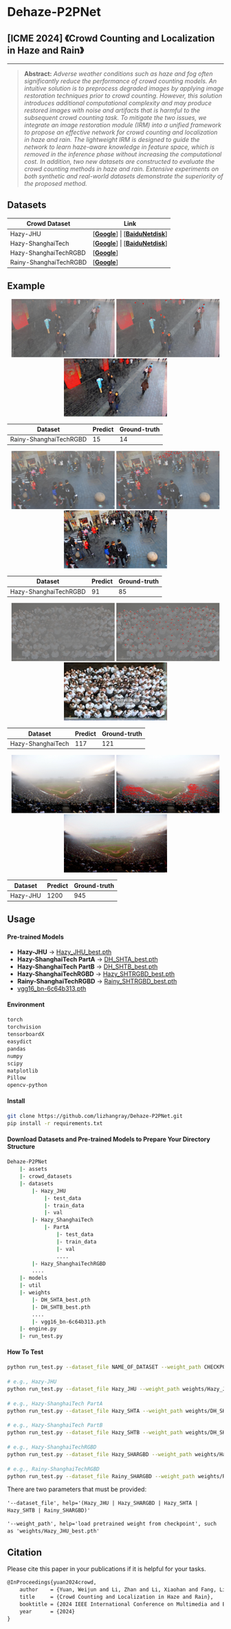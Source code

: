 # Dehaze-P2PNet

## [ICME 2024] 《Crowd Counting and Localization in Haze and Rain》

------

> **Abstract:** *Adverse weather conditions such as haze and fog often significantly reduce the performance of crowd counting models. An intuitive solution is to preprocess degraded images by applying image restoration techniques prior to crowd counting. However, this solution introduces additional computational complexity and may produce restored images with noise and artifacts that is harmful to the subsequent crowd counting task. To mitigate the two issues, we integrate an image restoration module (IRM) into a unified framework to propose an effective network for crowd counting and localization in haze and rain. The lightweight IRM is designed to guide the network to learn haze-aware knowledge in feature space, which is removed in the inference phase without increasing the computational cost. In addition, two new datasets are constructed to evaluate the crowd counting methods in haze and rain. Extensive experiments on both synthetic and real-world datasets demonstrate the superiority of the proposed method.*

## Datasets

| Crowd Dataset          | Link                                                         |
| ---------------------- | ------------------------------------------------------------ |
| Hazy-JHU               | [[**Google**](https://drive.google.com/file/d/1rLQ_oXHFAUqaYktk-3OFpHHk7uohEcNt/view?usp=sharing)] \| [[**BaiduNetdisk**](https://pan.baidu.com/s/1YZuWGhxZGyFmwVRntamCvA?pwd=xhcm)] |
| Hazy-ShanghaiTech      | [[**Google**](https://drive.google.com/file/d/1ibvFlZ-sdd_A6xEI1cFuXk4_hHf409Mt/view?usp=sharing)] \| [[**BaiduNetdisk**](https://pan.baidu.com/s/197CyDnxarjCL3O66yIfNwQ?pwd=jky9)] |
| Hazy-ShanghaiTechRGBD  | [[**Google**](https://drive.google.com/file/d/1rJD9IBuKA1Nhm-Ek3yDe-8V11CLKZnaG/view?usp=drive_link)] |
| Rainy-ShanghaiTechRGBD | [[**Google**](https://drive.google.com/file/d/1uCeHtVO1_Mnc3KnOKzLd0JyOUhzzKKNo/view?usp=sharing)] |

## Example

<div align=center>
<center class="half">
    <img src="./assets/results/Rain_IMG_0045.jpg" width="240" height="135"/>
    <img src="./assets/results/Rain_IMG_45_gt14_c15_IRM.jpg" width="240" height="135"/>
    <img src="./assets/results/Rain_IMG_45_sr.png" width="240" height="135"/>
</center>

| Dataset                | Predict | Ground-truth |
| ---------------------- | ------- | ------------ |
| Rainy-ShanghaiTechRGBD | 15      | 14           |

<center class="half">
    <img src="./assets/results/RGBD_IMG_3.jpg" width="240" height="135"/>
    <img src="./assets/results/RGBD_IMG_3_gt85_c91.jpg" width="240" height="135"/>
    <img src="./assets/results/RGBD_IMG_3_sr.png" width="240" height="135"/>
</center>


| Dataset               | Predict | Ground-truth |
| --------------------- | ------- | ------------ |
| Hazy-ShanghaiTechRGBD | 91      | 85           |

<center class="half">
    <img src="./assets/results/A_IMG_160.jpg" width="240" height="135"/>
    <img src="./assets/results/A_IMG_160_gt121_c117.jpg" width="240" height="135"/>
    <img src="./assets/results/A_IMG_160_sr.png" width="240" height="135"/>
</center>


| Dataset           | Predict | Ground-truth |
| ----------------- | ------- | ------------ |
| Hazy-ShanghaiTech | 117     | 121          |

<center class="half">
    <img src="./assets/results/JHU_IMG_0895.jpg" width="240" height="135"/>
    <img src="./assets/results/JHU_IMG_895_gt941_c1200_IRM.jpg" width="240" height="135"/>
    <img src="./assets/results/JHU_IMG_895_sr.png" width="240" height="135"/>
</center>


| Dataset  | Predict | Ground-truth |
| -------- | ------- | ------------ |
| Hazy-JHU | 1200    | 945          |

</div>



## Usage

#### Pre-trained Models

- **Hazy-JHU** → [Hazy_JHU_best.pth](https://drive.google.com/file/d/18saECAlz6mc7_neo8_uLeBrc7xs5UKVf/view?usp=sharing)
- **Hazy-ShanghaiTech PartA** → [DH_SHTA_best.pth](https://drive.google.com/file/d/1DrVEb2exzgO17ZbtoaJZctgTiqRaiuMo/view?usp=sharing)
- **Hazy-ShanghaiTech PartB** → [DH_SHTB_best.pth](https://drive.google.com/file/d/1Tu9VH0FmWyMTTwe8rqQt3gq_U2mUZGY3/view?usp=share_link)
- **Hazy-ShanghaiTechRGBD** → [Hazy_SHTRGBD_best.pth](https://drive.google.com/file/d/1jQv0Kj8aT_PGUi4LzWppiGPpXQtq15uG/view?usp=sharing)
- **Rainy-ShanghaiTechRGBD** → [Rainy_SHTRGBD_best.pth](https://drive.google.com/file/d/1Fqr7RqSJk-fSUw9YMpCg2MZnsBhynFWJ/view?usp=sharing)
- [vgg16_bn-6c64b313.pth](https://download.pytorch.org/models/vgg16_bn-6c64b313.pth)

#### Environment

```bash
torch
torchvision
tensorboardX
easydict
pandas
numpy
scipy
matplotlib
Pillow
opencv-python
```

#### Install

```bash
git clone https://github.com/lizhangray/Dehaze-P2PNet.git
pip install -r requirements.txt
```

#### Download Datasets and Pre-trained Models to Prepare Your Directory Structure

```bash
Dehaze-P2PNet
    |- assets
    |- crowd_datasets
    |- datasets
        |- Hazy_JHU
            |- test_data
            |- train_data
            |- val
        |- Hazy_ShanghaiTech
            |- PartA
                |- test_data
                |- train_data
                |- val
                ....
        |- Hazy_ShanghaiTechRGBD
        ....
    |- models
    |- util
    |- weights
        |- DH_SHTA_best.pth
        |- DH_SHTB_best.pth
        ....
        |- vgg16_bn-6c64b313.pth
    |- engine.py
    |- run_test.py
```

#### How To Test

```bash
python run_test.py --dataset_file NAME_OF_DATASET --weight_path CHECKPOINT_PATH

# e.g., Hazy-JHU
python run_test.py --dataset_file Hazy_JHU --weight_path weights/Hazy_JHU_best.pth

# e.g., Hazy-ShanghaiTech PartA
python run_test.py --dataset_file Hazy_SHTA --weight_path weights/DH_SHTA_best.pth

# e.g., Hazy-ShanghaiTech PartB
python run_test.py --dataset_file Hazy_SHTB --weight_path weights/DH_SHTB_best.pth

# e.g., Hazy-ShanghaiTechRGBD
python run_test.py --dataset_file Hazy_SHARGBD --weight_path weights/Hazy_SHTRGBD_best.pth

# e.g., Rainy-ShanghaiTechRGBD
python run_test.py --dataset_file Rainy_SHARGBD --weight_path weights/Rainy_SHTRGBD_best.pth
```

There are two parameters that must be provided:

`'--dataset_file', help='(Hazy_JHU | Hazy_SHARGBD | Hazy_SHTA | Hazy_SHTB | Rainy_SHARGBD)'`

`'--weight_path', help='load pretrained weight from checkpoint', such as 'weights/Hazy_JHU_best.pth'`

## Citation

Please cite this paper in your publications if it is helpful for your tasks.

```tex
@InProceedings{yuan2024crowd,
    author    = {Yuan, Weijun and Li, Zhan and Li, Xiaohan and Fang, Liangda and Zhang, Qingfeng and Qiu, Zhixiang},
    title     = {Crowd Counting and Localization in Haze and Rain},
    booktitle = {2024 IEEE International Conference on Multimedia and Expo (ICME)},
    year      = {2024}
}

```
